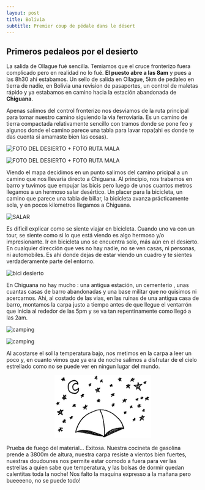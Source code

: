 ```yaml
---
layout: post
title: Bolivia
subtitle: Premier coup de pédale dans le désert
---
```


## Primeros pedaleos por el desierto

La salida de Ollague fué sencilla. Temiamos que el cruce fronterizo fuera complicado pero en realidad no lo fué. **El puesto abre a las 8am** y pues a las 8h30 ahí estabamos. Un sello de salida en Ollague, 5km de pedaleo en tierra de nadie, en Bolivia una revision de pasaportes, un control de maletas rápido y ya estabamos en camino hacia la estación abandonada de **Chiguana**. 

Apenas salimos del control fronterizo nos desviamos de la ruta principal para tomar nuestro camino siguiendo la via ferroviaria. Es un camino de tierra compactada relativamente sencillo con tramos donde se pone feo y algunos donde el camino parece una tabla para lavar ropa(ahi es donde te das cuenta si amarraste bien las cosas).

![FOTO DEL DESIERTO + FOTO RUTA MALA](https://lh3.googleusercontent.com/rAnfu69p8oKvDnCU_Kn37ANEYVmuXzr-TtgHfSYtJT_vNGwy00KN9wUnZLs7Jid-q6oe5sSRIGFIK3Hlw9c3EkBC0uVbvc6nAtgFFMsv9xl3YA72JqQGQKwRsirFCMSQYpqMyxtsf3NmYZtzLHCH518K_ssk6u-X9wGoKC_5OdP2l44lt6vjSJcLCMi0odVoJdotfheUHD6QybE9MGsGwxaxLHvf7M9OIoCq-bRbrXFkexvDBsXDP5xsE1vg7rylaVH_4zw-UQlRR6MfRZkp5CCCjP2W-z5TWbAhOVi6RxzKex09E8MFU4kJKfomDBwKOmhs4kVVrAvqn2c2i7Q4N6KpyttUmte2bpln81eMincmjX29Yv2tqkOkZotSFjuLE1soukWecP0pc5o_Jh6-oeAih7oysXocASHmaqkYcxBMkLeEpMPo2YsJhn8BI6lTNQSRKkqn8IWYpxBw4hE-2mQfyZZp1eWEqSFcpbdmoRKoRGonJ438xFKhe5Ys3eCLqUq_eVce7y4bnk-jY4keuhkWBgfhA5HGUZ2DfrhovMvIhvA3fLXYp4MEqg-QmQZbWDn8yGO77oVDzGpncpNat3O_e0qjoqdKiCsD9XlgvPayoz5Uvqfknfn-GnWSU0XfQfmiOMt9CuM9EO0i2UNNuGzuo0T1kecm9PcRDYkaPu-NrRc=w1215-h684-no)

![FOTO DEL DESIERTO + FOTO RUTA MALA](https://lh3.googleusercontent.com/gkv_z6_MIyP3ihfrUeMep3379nfFmV44HaHyECntjU3iXMlV-7KZi-aNkC_fjnRg7ZhtnRY7CWR2AoYTNeWaA6wu1W2UVpGF7T6rMyTKUN7D0ynQ-74jRnjd3LJkbOPR1hCjFiTmRBMff9SCV9hEp1HGjzz9ymvYnCpQiBng8xX74N3uwJS8KgU3nhNzy3Q8HUY4wouMRfMDFqip_V6iEWu46ajwBL0-uDJZVxSD4o9_jDsLvcNNL-YUXUtM5RobVL2ZPv_YmS5H4f3Nb5OdTWQXuta24N5_FIPa8kW9rRq6fbshFsFLZPqr2TrWF34mobGLquQwDCxlS3zMWLU96ngmM0cod1vkz5N8KUYVQwxeRB2RRVlaTrNgahcsYJVsXrZWyCSP_LCA5Ono4OWYNECYcN9iFba8G1xOibI6K4gj5A-ZVh_tRQVJDfAoNQg2eTOqsorGKa7yPBv5LB6WOQw7C6PtzcQkzbWKHijueNt57EzekLnxX_cu5uqr9HLp6XsftMQtlpbPEKY9zzXMaI_ppXTR19OmJhQ-Hukfy1TxVwr8s5T45sgUlY3vguwRjuLTaF9rhdB5fUMKHTU5HgvhZsX0oLi0x1STwQhj_oI9ojQaiUcIrmwvkprx_dpvP2fOD63927hO2e6b_VZUdyuUk_uNvxSbVA-Jh9oJ-w2flmw=w581-h327-no)


Viendo el mapa decidimos en un punto salirnos del camino pricipal a un camino que nos llevaría directo a Chiguana. Al principio, nos trabamos en barro y tuvimos que empujar las bicis pero luego de unos cuantos metros llegamos a un hermoso salar desértico. Un placer para la bicicleta, un camino que parece una tabla de billar, la bicicleta avanza prácticamente sola, y en pocos kilometros llegamos a Chiguana.

![SALAR](https://lh3.googleusercontent.com/9oDVG1yNpTQrpocC5sXNXjzSqiRAuu_HFMMjCC6wWht9dIQHeR0Z8GIGrEZR7fL0RzPFisUD5JrcIpMTSSVSBLisubXSwZyljzNzj216yx9HEstc-VUGYJH4uXuqnBzEtIrWiBztUHHAEYKGmkazwjKwEAUZfwyezcJwlzRrt9qUeuMqaebBvqhDbnTZgsHmwZ_Av_7j_BMpgDiuEdKPDqW70zvU4vGdLHf5qSCMGQx0ca4fygMHr5XDx2ydz1qM0PjsqhOWOoLsjrC9WGtBSc2rL8tMhGlTAPio8oGhUeGVfboLwR_Q3AEICZ4As9N8sjIdOwZVzSAiLrmZDWhdNc-LUDCgnwcA8EyvPBo73iCpqpx6tVb4iGizj45hdPuvin7WioNd0uN6kqSK5-KdjY7mfFe9swHIlSUjFujiMxIHulCQQjXyufk2IDQagT5uvFf4_wukdopt_OxEwc3lHVe3NKZG3x9LQ9r1vGhvVjvhSdnzLR2956rV-ZJLHackOXoLZB5CiF66P9ejAQXitDaRmvc5XwQQj_ZKzPQdAlf2Cg6K-V0Rzlbx_SUzQImKHQIak1FUnrQIPPSUFhiuC15vq1r8lWYLIPfiL4Jp6QZvyYHoZX6XE_7Xt6IumHlE_nIq6tB-livp1AY4rA8cuEqneGqa84UYQqF1kKqiiLTose0=w1215-h684-no)

Es dificil explicar como se siente viajar en bicicleta. Cuando uno va con un tour, se siente como si lo que está viendo es algo hermoso y/o impresionante. Ir en bicicleta uno se encuentra solo, más aún en el desierto. En cualquier dirección que ves no hay nadie, no se ven casas, ni personas, ni automobiles. Es ahí donde dejas de estar viendo un cuadro y te sientes verdaderamente parte del entorno.

![bici desierto](https://lh3.googleusercontent.com/nVjxzYUmiB3Zuc6yR1dbQWmsd3X4mo_IL87ykAak-yyW1vKl-t7mCi5vVtTOiGp5CqIfkhOzvzCg-Jm3psaQeg5a8tfKJEhEahvBpH1oGxemP8qtxFPrHsp8iSR0YaYguc6dEuZYYEQE8my-uGEE4o28TKeYTFZ1-aLMlQ-gQAb2gP902gJu4ZwGNJtCnzTy7S3czehpEOJ46qRZks-twqFg1xZeJYHfPcIFWyK8SFo5a2SGFCaAIlK5ymxtargDdNi622uKhsVWHUSERjNJPFEgrUEBu1nKTSRX13oh2-ZN8DBelK6kU__G8kxa_nKVDQrWR5EQIRNCD4ugYaOUD9KlNC_eKynYXTX2DjYqKOWMcpY39TZrq9MLIOwu3zsFElE2d6zgCsFT4Ul3ZOdX_wtiWnGUStn9Uydh0x-j6zo9lflVXLp11ewxzHNEiFQ_ABJrOXLPDhNjkuBRjuRVf9TPKjj4TKsDuokUX2B9IeqxKhT60mglksFIIP64APYSrsf8n1P_aYh-m2EvMc6RxpP7R4DAf6A8D8n4eyjUwIjc3w7LmVuGIxYA7uwPv4PvxbAonOKCfrdh5Ay_Hko2tnOv_toaEDPpL2l_0ZE2vp9e2_LNvTH0H1oBoRDVTwqjMXy6vzg3GzrNEXX-hr_1Q8zVEvW_INeeZs975ZJU-E5tJIU=w1215-h684-no)

En Chiguana no hay mucho : una antigua estación, un cementerio , unas cuantas casas de barro abandonadas y una base militar que no quisimos ni acercarnos. Ahi, al costado de las vias, en las ruinas de una antigua casa de barro, montamos la carpa justo a tiempo antes de que llegue el ventarrón que inicia al rededor de las 5pm y se va tan repentinamente como llegó a las 2am. 

![camping](https://lh3.googleusercontent.com/4DYTXsYgYncj3KGFvWRx4wuNcmh6NzEsUXW3VOLOgS7SpezPzlo4ZZDy6PUXs6lXN8zdbVOg0YnxxWcK3qu7EGOk-Z_PfWdSGQaZzDxJ8YYciS16X65gvA1TgHtrAdt6ZbQHplpzSGA1nVIIxPGC2ijVq0dMUV96GU3gMPNpRb7rfUzYu_59ksSVBMlcHWc_iewJ28dCGnkQFkiCA35qEZuuiyxR2_raTces493MNASTqDDYjWxWf6wwxWfb8UHmQMVvhtiOjhx1jGbSnXV6cCsSgYvVp8gUcHwLrFqUOU0xEAwvgR98wd4dBqpEKZWRbcfHaX0xfRrd0kRdiO1Um5Gde67mx0e3g1Ovs8tuUaYRCEf84-C6eabIk-wVQPQYhuuTRquIbtD0caghn_QC5yF8nXHf3dQOgt2E65GRnSTBHP7jECSF2s5K_fOtTBWZoxxcxR-cpAuXLRV2QEJUyqRuLnVvQ9rmkQrmQaGo5cTaZuow_rb9cN2jrj8G1sT9B2KFcVAprGVsZySArSsNZ6SrBVXRwsV44vowqL97QPEvSCmvEOgghjwo7u8QD0ezk6bnYgWjs2QNS06_50jqwn-b12SNkFsjRQMvDGEkVxG2w0sd7rrZPuIS6K1wi05gbde9dqC7XDFj41dhCyr9AXPr7LYTiMHmiWusB6b119cNPv0=w1215-h684-no)

![camping](https://lh3.googleusercontent.com/xmLjq8ci8odj0KU-JVoPj2tXREvld4b9j-qgSqD0Dm54n6qUdsMDc5_TJ8pJZHEtXJIIaXYAUKChqGFTCOCl6_ruUp-9LRyx78ElXJ3a9txSj1-ZIrrmhLf3HZW31L9q25PW483tdDMCkLClHqQs72avDtvkor7Wjtw2whm0fpH-Npkp9qzh6-dErB_pKYhyKY2Hz_QHEhtXDIr4t0-_mcg0x5rVh1AiGoBRL0BVk13MsEB8wLaLlu_hfUhrga5zusvMspbbx8FCC6cHOCU8yVyp1iBzK18ETaXvzFgjbvhTRSxQrcCMUwBnUJKrkXcqAMskuqr0pYeXqZuOXsJ7fpVgzfKLw8hgetgFKGOMGKuGfSst-u_N59eNc-On9HRw8Em7Z6HosOyJKOR1FcdIOiZsMW2buEEtaLqX8k3eRLd0_AWSRRqbmrntulF4yuNqCe2bo_Yyl5QBAOmSPtQl6EI01o6n2SXvmsV63EaE6FGSvqXPoYvEa-WFe_nxbY1BSXAokWb1h24ATQlm0lIHDqy9K6TTq1F-QNmYTaXDbrmyvQo-K8FeOX7-2xaFIvZXz-zG7yxBp3W6RPkI7hgUoIShRa1klWWT041qwTvBLQz1JB3U9HjTbY8W7fij2jgMrC4PlQKXweQJ3RcNlXsax7RlmYHfEtSk3AVI=w947-h710-no)

Al acostarse el sol la temperatura bajo, nos metimos en la carpa a leer un poco y, en cuanto vimos que ya era de noche salimos a disfrutar de el cielo estrellado como no se puede ver en ningun lugar del mundo.

<p style="
    text-align: center;
"><img src="/img/designs/carpa.jpg" alt="dessin carpa" style="
    width: 50%;
"></p>


Prueba de fuego del material... Exitosa. Nuestra cocineta de gasolina prende a 3800m de altura, nuestra carpa resiste a vientos bien fuertes, nuestras doudounes nos permite estar comodo a fuera para ver las estrellas a quien sabe que temperatura, y las bolsas de dormir quedan calentitas toda la noche! Nos falto la maquina expresso a la mañana pero bueeeeno, no se puede todo!






